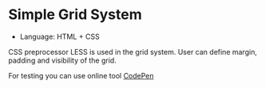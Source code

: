 # Simple Grid System

* Language: HTML + CSS

CSS preprocessor LESS is used in the grid system. User can define margin, padding and visibility of the grid.

For testing you can use online tool [CodePen](http://codepen.io/)
